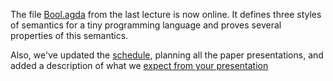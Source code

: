 
The file [Bool.agda](https://github.com/wouter-swierstra/TPT-2014/blob/gh-pages/slides/Bool.agda) from the last lecture is now online. It defines three styles of semantics for a tiny programming language and proves several properties of this semantics.

Also, we've updated the [schedule](http://wouter-swierstra.github.io/TPT-2014/schedule.html), planning all the paper presentations, and added a description of what we [expect from your presentation](http://wouter-swierstra.github.io/TPT-2014/material.html)
